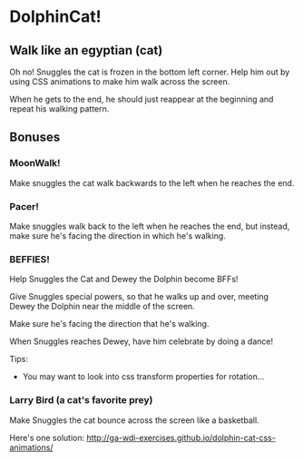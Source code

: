 # DolphinCat!

## Walk like an egyptian (cat)

Oh no! Snuggles the cat is frozen in the bottom left corner. Help him out by
using CSS animations to make him walk across the screen.

When he gets to the end, he should just reappear at the beginning and repeat
his walking pattern.

## Bonuses

### MoonWalk!

Make snuggles the cat walk backwards to the left when he reaches the end.

### Pacer!

Make snuggles walk back to the left when he reaches the end, but instead, make
sure he's facing the direction in which he's walking.

### BEFFIES!

Help Snuggles the Cat and Dewey the Dolphin become BFFs!

Give Snuggles special powers, so that he walks up and over, meeting Dewey the Dolphin
near the middle of the screen.

Make sure he's facing the direction that he's walking.

When Snuggles reaches Dewey, have him celebrate by doing a dance!

Tips:
  * You may want to look into css transform properties for rotation...

### Larry Bird (a cat's favorite prey)

Make Snuggles the cat bounce across the screen like a basketball.

Here's one solution: http://ga-wdi-exercises.github.io/dolphin-cat-css-animations/
